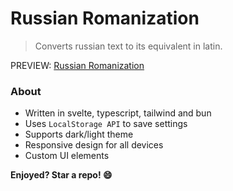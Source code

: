 # Russian Romanization

> Converts russian text to its equivalent in latin.

PREVIEW: [Russian Romanization](https://murka007.github.io/russian-romanization/)

### About
- Written in svelte, typescript, tailwind and bun
- Uses `LocalStorage API` to save settings
- Supports dark/light theme
- Responsive design for all devices
- Custom UI elements

**Enjoyed? Star a repo! 😄**